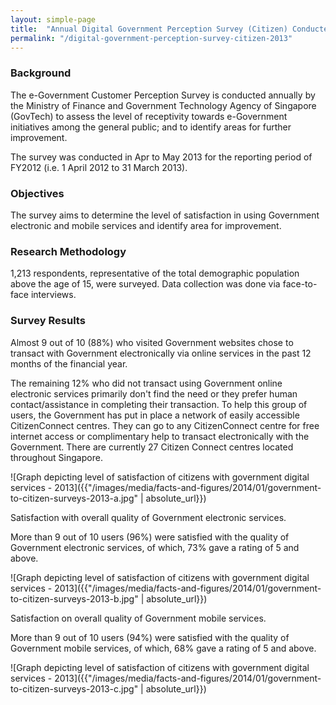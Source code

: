 ```yaml
---
layout: simple-page
title:  "Annual Digital Government Perception Survey (Citizen) Conducted in 2013"
permalink: "/digital-government-perception-survey-citizen-2013"
---
```


### **Background**

The e-Government Customer Perception Survey is conducted annually by the Ministry of Finance and Government Technology Agency of Singapore (GovTech) to assess the level of receptivity towards e-Government initiatives among the general public; and to identify areas for further improvement.

The survey was conducted in Apr to May 2013 for the reporting period of FY2012 (i.e. 1 April 2012 to 31 March 2013).

### **Objectives**

The survey aims to determine the level of satisfaction in using Government electronic and mobile services and identify area for improvement.

### **Research Methodology**

1,213 respondents, representative of the total demographic population above the age of 15, were surveyed. Data collection was done via face-to-face interviews.

### **Survey Results**

Almost 9 out of 10 (88%) who visited Government websites chose to transact with Government electronically via online services in the past 12 months of the financial year.

The remaining 12% who did not transact using Government online electronic services primarily don't find the need or they prefer human contact/assistance in completing their transaction. To help this group of users, the Government has put in place a network of easily accessible CitizenConnect centres. They can go to any CitizenConnect centre for free internet access or complimentary help to transact electronically with the Government. There are currently 27 Citizen Connect centres located throughout Singapore.

![Graph depicting level of satisfaction of citizens with government digital services - 2013]({{"/images/media/facts-and-figures/2014/01/government-to-citizen-surveys-2013-a.jpg" | absolute_url}})

Satisfaction with overall quality of Government electronic services.

More than 9 out of 10 users (96%) were satisfied with the quality of Government electronic services, of which, 73% gave a rating of 5 and above.

![Graph depicting level of satisfaction of citizens with government digital services - 2013]({{"/images/media/facts-and-figures/2014/01/government-to-citizen-surveys-2013-b.jpg" | absolute_url}})

Satisfaction on overall quality of Government mobile services.

More than 9 out of 10 users (94%) were satisfied with the quality of Government mobile services, of which, 68% gave a rating of 5 and above.

![Graph depicting level of satisfaction of citizens with government digital services - 2013]({{"/images/media/facts-and-figures/2014/01/government-to-citizen-surveys-2013-c.jpg" | absolute_url}})
